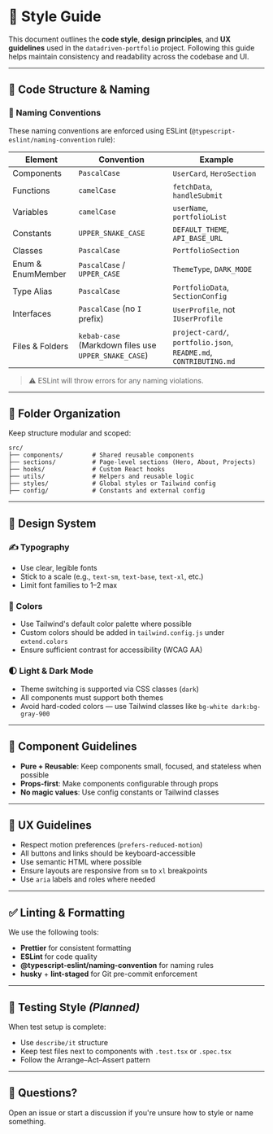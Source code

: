 # 🎨 Style Guide

This document outlines the **code style**, **design principles**, and **UX guidelines** used in the `datadriven-portfolio` project. Following this guide helps maintain consistency and readability across the codebase and UI.

---

## 🧱 Code Structure & Naming

### 🔡 Naming Conventions

These naming conventions are enforced using ESLint (`@typescript-eslint/naming-convention` rule):

| Element           | Convention                                           | Example                                                           |
| ----------------- | ---------------------------------------------------- | ----------------------------------------------------------------- |
| Components        | `PascalCase`                                         | `UserCard`, `HeroSection`                                         |
| Functions         | `camelCase`                                          | `fetchData`, `handleSubmit`                                       |
| Variables         | `camelCase`                                          | `userName`, `portfolioList`                                       |
| Constants         | `UPPER_SNAKE_CASE`                                   | `DEFAULT_THEME`, `API_BASE_URL`                                   |
| Classes           | `PascalCase`                                         | `PortfolioSection`                                                |
| Enum & EnumMember | `PascalCase` / `UPPER_CASE`                          | `ThemeType`, `DARK_MODE`                                          |
| Type Alias        | `PascalCase`                                         | `PortfolioData`, `SectionConfig`                                  |
| Interfaces        | `PascalCase` (no `I` prefix)                         | `UserProfile`, not `IUserProfile`                                 |
| Files & Folders   | `kebab-case` (Markdown files use `UPPER_SNAKE_CASE`) | `project-card/`, `portfolio.json`, `README.md`, `CONTRIBUTING.md` |

> ⚠️ ESLint will throw errors for any naming violations.

---

## 📁 Folder Organization

Keep structure modular and scoped:

```
src/
├── components/        # Shared reusable components
├── sections/          # Page-level sections (Hero, About, Projects)
├── hooks/             # Custom React hooks
├── utils/             # Helpers and reusable logic
├── styles/            # Global styles or Tailwind config
├── config/            # Constants and external config
```

---

## 🎨 Design System

### ✍️ Typography

- Use clear, legible fonts
- Stick to a scale (e.g., `text-sm`, `text-base`, `text-xl`, etc.)
- Limit font families to 1–2 max

### 🎨 Colors

- Use Tailwind's default color palette where possible
- Custom colors should be added in `tailwind.config.js` under `extend.colors`
- Ensure sufficient contrast for accessibility (WCAG AA)

### 🌓 Light & Dark Mode

- Theme switching is supported via CSS classes (`dark`)
- All components must support both themes
- Avoid hard-coded colors — use Tailwind classes like `bg-white dark:bg-gray-900`

---

## 🧩 Component Guidelines

- **Pure + Reusable**: Keep components small, focused, and stateless when possible
- **Props-first**: Make components configurable through props
- **No magic values**: Use config constants or Tailwind classes

---

## 🧠 UX Guidelines

- Respect motion preferences (`prefers-reduced-motion`)
- All buttons and links should be keyboard-accessible
- Use semantic HTML where possible
- Ensure layouts are responsive from `sm` to `xl` breakpoints
- Use `aria` labels and roles where needed

---

## ✅ Linting & Formatting

We use the following tools:

- **Prettier** for consistent formatting
- **ESLint** for code quality
- **@typescript-eslint/naming-convention** for naming rules
- **husky** + **lint-staged** for Git pre-commit enforcement

---

## 🧪 Testing Style _(Planned)_

When test setup is complete:

- Use `describe/it` structure
- Keep test files next to components with `.test.tsx` or `.spec.tsx`
- Follow the Arrange–Act–Assert pattern

---

## 💬 Questions?

Open an issue or start a discussion if you're unsure how to style or name something.

